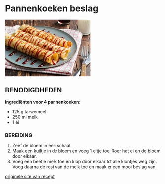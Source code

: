 # Pannenkoeken beslag
![pannenkoek](Pannenkoeken.jpg)

## BENODIGDHEDEN
__ingrediënten voor 4 pannenkoeken:__
* 125 g tarwemeel
* 250 ml melk
* 1 ei

### BEREIDING
1. Zeef de bloem in een schaal.
2. Maak een kuiltje in de bloem en voeg 1 eitje toe. Roer het ei en de bloem door elkaar. 
3. Voeg een beetje melk toe en klop door elkaar tot alle klontjes weg zijn. Voeg daarna de rest van de melk toe en maak er een mooi beslag van.


[originele site van recept](https://www.jumbo.com/inspiratie/video/pannenkoek-beslag?gclid=CjwKCAjw7--KBhAMEiwAxfpkWK74HBRfETq0xfGoe8WQS__10ZjQHE-Ajc_rB4YcQNPByhjvImhGuxoC-64QAvD_BwE)